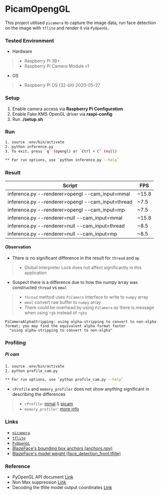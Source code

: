 # PicamOpengGL #

This project utilised `picamera` to capture the image data, run face detection on the image with `tflite` and render it via `PyOpenGL`.

### Tested Environment

- Hardware
> - Raspberry Pi 3B+
> - Raspberry Pi Camera Module v1
- OS
> - Raspberry Pi OS (32-bit) 2020-05-27

### Setup

1. Enable camera access via **Raspberry Pi Configuration**
2. Enable Fake KMS OpenGL driver via **raspi-config**
3. Run **./setup.sh**

### Run

```bash
1. source .env/bin/activate
2. python inference.py
3. To exit, press `q` (opengl) or `Ctrl + C` (null)

** For run options, use `python inference.py --help`
```

### Result

| Script                                            | FPS   |
|---------------------------------------------------|-------|
| inference.py --renderer=opengl --cam_input=mmal   | ~15.8 |
| inference.py --renderer=opengl --cam_input=thread | ~7.5  |
| inference.py --renderer=opengl --cam_input=mp     | ~7.5  |
| inference.py --renderer=null --cam_input=mmal     | ~15.8 |
| inference.py --renderer=null --cam_input=thread   | ~8.5  |
| inference.py --renderer=null --cam_input=mp       | ~8.5  |

#### Observation

- There is no significant difference in the result for `thread` and `mp`
> - Global Interpreter Lock does not affect significantly in this application

- Suspect there is a difference due to how the numpy array was constructed `thread` vs `mmal`
> - `thread` method uses `PiCamera` interface to write to `numpy` array
> - `mmal` convert raw buffer to `numpy` array
> - There could be overhead by using `PiCamera` as there is message when using `rgb` instead of `rgba`

```text
PiCameraAlphaStripping: using alpha-stripping to convert to non-alpha format; you may find the equivalent alpha format faster
  "using alpha-stripping to convert to non-alpha"
```

### Profiling

##### Pi cam

```bash
1. source .env/bin/activate
2. python profile_cam.py

** For run options, use `python profile_cam.py --help`
```

- `cProfile` and `memory_profiler` does not show anything significant in describing the differences
> - `cProfile`: [mmal](misc/cProfiler_mmal.log) & [picam](misc/cProfiler_picam.log)
> - `memory_profiler`: [more info](misc/memory_profiler.md)

### Links

- [`picamera`](https://picamera.readthedocs.io/en/release-1.13/)
- [`tflite`](https://www.tensorflow.org/lite/)
- [`PyOpenGL`](http://pyopengl.sourceforge.net/)
- [BlazeFace's bounding box anchors (anchors.npy)](https://github.com/hollance/BlazeFace-PyTorch)
- [BlazeFace's model weight (face_detection_front.tflite)](https://github.com/google/mediapipe)

### Reference

- PyOpenGL API document [Link](http://pyopengl.sourceforge.net/documentation/manual-3.0/index.html)
- Non Max suppression [Link](https://github.com/rbgirshick/fast-rcnn/blob/master/lib/utils/nms.py)
- Decoding the tflite model output coordinates [Link](https://github.com/hollance/BlazeFace-PyTorch/blob/5af71b66a9cdb285fa49638a75483f9eab913b22/blazeface.py#L271)
